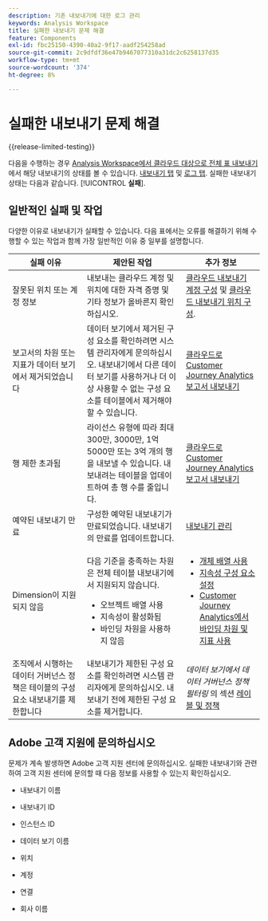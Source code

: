 ```yaml
---
description: 기존 내보내기에 대한 로그 관리
keywords: Analysis Workspace
title: 실패한 내보내기 문제 해결
feature: Components
exl-id: fbc25150-4390-40a2-9f17-aadf254258ad
source-git-commit: 2c9dfdf36e47b9467077310a31dc2c6258137d35
workflow-type: tm+mt
source-wordcount: '374'
ht-degree: 8%

---
```


# 실패한 내보내기 문제 해결

{{release-limited-testing}}

다음을 수행하는 경우 [Analysis Workspace에서 클라우드 대상으로 전체 표 내보내기](/help/analysis-workspace/export/export-cloud.md)에서 해당 내보내기의 상태를 볼 수 있습니다. [내보내기 탭](/help/components/exports/manage-exports.md) 및 [로그 탭](/help/components/exports/manage-export-logs.md). 실패한 내보내기 상태는 다음과 같습니다. [!UICONTROL **실패**].

## 일반적인 실패 및 작업

다양한 이유로 내보내기가 실패할 수 있습니다. 다음 표에서는 오류를 해결하기 위해 수행할 수 있는 작업과 함께 가장 일반적인 이유 중 일부를 설명합니다.

| 실패 이유 | 제안된 작업 | 추가 정보 |
|---------|----------|---------|
| 잘못된 위치 또는 계정 정보 | 내보내는 클라우드 계정 및 위치에 대한 자격 증명 및 기타 정보가 올바른지 확인하십시오. | [클라우드 내보내기 계정 구성](/help/components/exports/cloud-export-accounts.md) 및 [클라우드 내보내기 위치 구성](/help/components/exports/cloud-export-locations.md). |
| 보고서의 차원 또는 지표가 데이터 보기에서 제거되었습니다 | 데이터 보기에서 제거된 구성 요소를 확인하려면 시스템 관리자에게 문의하십시오. 내보내기에서 다른 데이터 보기를 사용하거나 더 이상 사용할 수 없는 구성 요소를 테이블에서 제거해야 할 수 있습니다. | [클라우드로 Customer Journey Analytics 보고서 내보내기](/help/analysis-workspace/export/export-cloud.md) |
| 행 제한 초과됨 | 라이선스 유형에 따라 최대 300만, 3000만, 1억 5000만 또는 3억 개의 행을 내보낼 수 있습니다. 내보내려는 테이블을 업데이트하여 총 행 수를 줄입니다. | [클라우드로 Customer Journey Analytics 보고서 내보내기](/help/analysis-workspace/export/export-cloud.md) |
| 예약된 내보내기 만료 | 구성한 예약된 내보내기가 만료되었습니다. 내보내기의 만료를 업데이트합니다. | [내보내기 관리](/help/components/exports/manage-exports.md) |
| Dimension이 지원되지 않음 | <p>다음 기준을 충족하는 차원은 전체 테이블 내보내기에서 지원되지 않습니다.</p> <ul><li>오브젝트 배열 사용</li><li>지속성이 활성화됨<li>바인딩 차원을 사용하지 않음</li> | <ul><li>[ 개체 배열 사용 ](/help/use-cases/object-arrays.md)</li><li>[지속성 구성 요소 설정](/help/data-views/component-settings/persistence.md)<li>[Customer Journey Analytics에서 바인딩 차원 및 지표 사용](/help/use-cases/data-views/binding-dimensions-metrics.md)</li> |
| 조직에서 시행하는 데이터 거버넌스 정책은 테이블의 구성 요소 내보내기를 제한합니다 | 내보내기가 제한된 구성 요소를 확인하려면 시스템 관리자에게 문의하십시오. 내보내기 전에 제한된 구성 요소를 제거합니다. | *데이터 보기에서 데이터 거버넌스 정책 필터링* 의 섹션 [레이블 및 정책](/help/data-views/data-governance.md) |

## Adobe 고객 지원에 문의하십시오

문제가 계속 발생하면 Adobe 고객 지원 센터에 문의하십시오. 실패한 내보내기와 관련하여 고객 지원 센터에 문의할 때 다음 정보를 사용할 수 있는지 확인하십시오.

* 내보내기 이름

* 내보내기 ID

* 인스턴스 ID

* 데이터 보기 이름

* 위치

* 계정

* 연결

* 회사 이름
